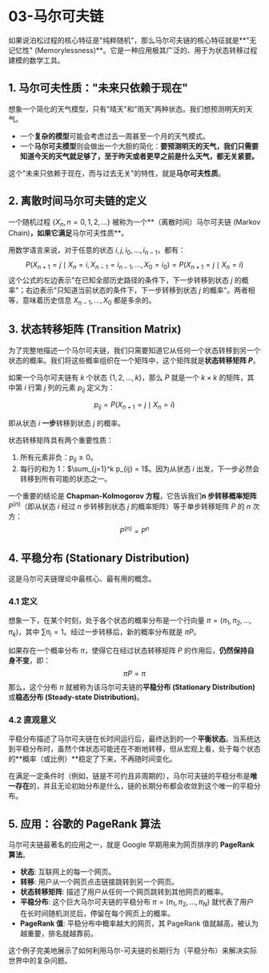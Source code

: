 # 03-马尔可夫链

如果说泊松过程的核心特征是"纯粹随机"，那么马尔可夫链的核心特征就是**"无记忆性" (Memorylessness)**。它是一种应用极其广泛的、用于为状态转移过程建模的数学工具。

## 1. 马尔可夫性质："未来只依赖于现在"

想象一个简化的天气模型，只有"晴天"和"雨天"两种状态。我们想预测明天的天气。
*   一个**复杂的模型**可能会考虑过去一周甚至一个月的天气模式。
*   一个**马尔可夫模型**则会做出一个大胆的简化：**要预测明天的天气，我们只需要知道今天的天气就足够了，至于昨天或者更早之前是什么天气，都无关紧要。**

这个"未来只依赖于现在，而与过去无关"的特性，就是**马尔可夫性质**。

## 2. 离散时间马尔可夫链的定义

一个随机过程 $\{X_n, n=0, 1, 2, \dots\}$ 被称为一个**（离散时间）马尔可夫链 (Markov Chain)**，如果它满足**马尔可夫性质**。

用数学语言来说，对于任意的状态 $i, j, i_0, \dots, i_{n-1}$，都有：
$$ P(X_{n+1} = j \mid X_n = i, X_{n-1} = i_{n-1}, \dots, X_0 = i_0) = P(X_{n+1} = j \mid X_n = i) $$
这个公式的左边表示"在已知全部历史路径的条件下，下一步转移到状态 $j$ 的概率"；右边表示"只知道当前状态的条件下，下一步转移到状态 $j$ 的概率"。两者相等，意味着历史信息 $X_{n-1}, \dots, X_0$ 都是多余的。

## 3. 状态转移矩阵 (Transition Matrix)

为了完整地描述一个马尔可夫链，我们只需要知道它从任何一个状态转移到另一个状态的概率。我们将这些概率组织在一个矩阵中，这个矩阵就是**状态转移矩阵 $P$**。

如果一个马尔可夫链有 $k$ 个状态 $\{1, 2, \dots, k\}$，那么 $P$ 就是一个 $k \times k$ 的矩阵，其中第 $i$ 行第 $j$ 列的元素 $p_{ij}$ 定义为：

$$ p_{ij} = P(X_{n+1} = j \mid X_n = i) $$

即从状态 $i$ **一步**转移到状态 $j$ 的概率。

状态转移矩阵具有两个重要性质：
1.  所有元素非负：$p_{ij} \ge 0$。
2.  每行的和为 1：$\sum_{j=1}^k p_{ij} = 1$。因为从状态 $i$ 出发，下一步必然会转移到所有可能的状态之一。

一个重要的结论是 **Chapman-Kolmogorov 方程**，它告诉我们**n 步转移概率矩阵** $P^{(n)}$（即从状态 $i$ 经过 $n$ 步转移到状态 $j$ 的概率矩阵）等于单步转移矩阵 $P$ 的 $n$ 次方：
$$ P^{(n)} = P^n $$

## 4. 平稳分布 (Stationary Distribution)

这是马尔可夫链理论中最核心、最有用的概念。

### 4.1 定义

想象一下，在某个时刻，处于各个状态的概率分布是一个行向量 $\pi = (\pi_1, \pi_2, \dots, \pi_k)$，其中 $\sum \pi_i = 1$。经过一步转移后，新的概率分布就是 $\pi P$。

如果存在一个概率分布 $\pi$，使得它在经过状态转移矩阵 $P$ 的作用后，**仍然保持自身不变**，即：
$$ \pi P = \pi $$
那么，这个分布 $\pi$ 就被称为该马尔可夫链的**平稳分布 (Stationary Distribution)** 或**稳态分布 (Steady-state Distribution)**。

### 4.2 直观意义

平稳分布描述了马尔可夫链在长时间运行后，最终达到的一个**平衡状态**。当系统达到平稳分布时，虽然个体状态可能还在不断地转移，但从宏观上看，处于每个状态的**概率（或比例）**稳定了下来，不再随时间变化。

在满足一定条件时（例如，链是不可约且非周期的），马尔可夫链的平稳分布是**唯一存在**的，并且无论初始分布是什么，链的长期分布都会收敛到这个唯一的平稳分布。

## 5. 应用：谷歌的 PageRank 算法

马尔可夫链最著名的应用之一，就是 Google 早期用来为网页排序的 **PageRank 算法**。

*   **状态**: 互联网上的每一个网页。
*   **转移**: 用户从一个网页点击链接跳转到另一个网页。
*   **状态转移矩阵**: 描述了用户从任何一个网页跳转到其他网页的概率。
*   **平稳分布**: 这个巨大马尔可夫链的平稳分布 $\pi = (\pi_1, \pi_2, \dots, \pi_N)$ 就代表了用户在长时间随机浏览后，停留在每个网页上的概率。
*   **PageRank 值**: 平稳分布中概率越大的网页，其 PageRank 值就越高，被认为越重要，排名就越靠前。

这个例子完美地展示了如何利用马尔-可夫链的长期行为（平稳分布）来解决实际世界中的复杂问题。 